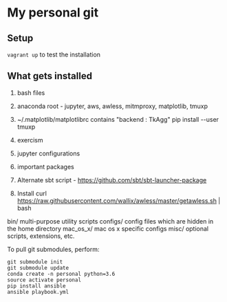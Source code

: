 # My personal git

## Setup 

`vagrant up` to test the installation

## What gets installed 

1. bash files
1. anaconda
 root - jupyter, aws, awless, mitmproxy, matplotlib, tmuxp
1. ~/.matplotlib/matplotlibrc contains "backend : TkAgg"
 pip install --user tmuxp
1. exercism
1. jupyter configurations
1. important packages

1. Alternate sbt script - https://github.com/sbt/sbt-launcher-package
1. Install curl https://raw.githubusercontent.com/wallix/awless/master/getawless.sh | bash


bin/
    multi-purpose utility scripts
configs/
    config files which are hidden in the home directory
mac_os_x/
    mac os x specific configs
misc/
    optional scripts, extensions, etc.

To pull git submodules, perform:

	git submodule init
	git submodule update
	conda create -n personal python=3.6
	source activate personal
	pip install ansible
	ansible playbook.yml
